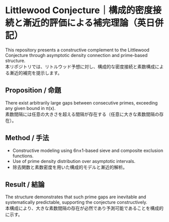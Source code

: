 # Littlewood Conjecture｜構成的密度接続と漸近的評価による補完理論（英日併記）

This repository presents a constructive complement to the Littlewood Conjecture through asymptotic density connection and prime-based structure.  
本リポジトリでは、リトルウッド予想に対し、構成的な密度接続と素数構成による漸近的補完を提示します。

## Proposition / 命題
There exist arbitrarily large gaps between consecutive primes, exceeding any given bound in π(x).  
素数間隔には任意の大きさを超える間隔が存在する（任意に大きな素数間隔の存在）。

## Method / 手法
- Constructive modeling using 6n±1-based sieve and composite exclusion functions.  
- Use of prime density distribution over asymptotic intervals.  
- 除去関数と素数密度を用いた構成的モデルと漸近的解析。

## Result / 結論
The structure demonstrates that such prime gaps are inevitable and systematically predictable, supporting the conjecture constructively.  
本構成により、大きな素数間隔の存在が必然であり予測可能であることを構成的に示す。
